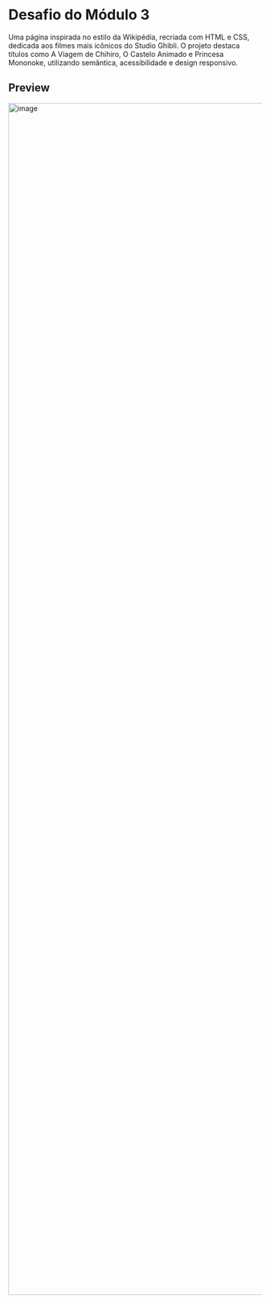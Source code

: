 # Desafio do Módulo 3
Uma página inspirada no estilo da Wikipédia, recriada com HTML e CSS, dedicada aos filmes mais icônicos do Studio Ghibli. O projeto destaca títulos como A Viagem de Chihiro, O Castelo Animado e Princesa Mononoke, utilizando semântica, acessibilidade e design responsivo.

## Preview
<img width="1920" height="2374" alt="image" src="https://github.com/user-attachments/assets/a79ae8aa-d51f-476b-b6ad-9a5c0a962822" />
